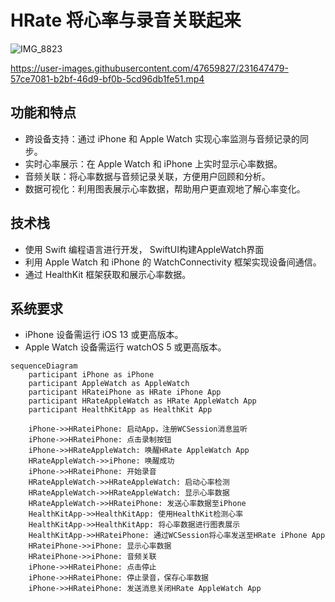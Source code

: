 # HRate 将心率与录音关联起来
  

 ![IMG_8823](https://github.com/LiuKaoji/HRate/assets/47659827/2403973f-6eec-44a8-98c1-0a621ea32549)

  https://user-images.githubusercontent.com/47659827/231647479-57ce7081-b2bf-46d9-bf0b-5cd96db1fe51.mp4


## 功能和特点
- 跨设备支持：通过 iPhone 和 Apple Watch 实现心率监测与音频记录的同步。
- 实时心率展示：在 Apple Watch 和 iPhone 上实时显示心率数据。
- 音频关联：将心率数据与音频记录关联，方便用户回顾和分析。
- 数据可视化：利用图表展示心率数据，帮助用户更直观地了解心率变化。

## 技术栈
- 使用 Swift 编程语言进行开发， SwiftUI构建AppleWatch界面
- 利用 Apple Watch 和 iPhone 的 WatchConnectivity 框架实现设备间通信。
- 通过 HealthKit 框架获取和展示心率数据。

## 系统要求
- iPhone 设备需运行 iOS 13 或更高版本。
- Apple Watch 设备需运行 watchOS 5 或更高版本。


```mermaid
sequenceDiagram
    participant iPhone as iPhone
    participant AppleWatch as AppleWatch
    participant HRateiPhone as HRate iPhone App
    participant HRateAppleWatch as HRate AppleWatch App
    participant HealthKitApp as HealthKit App
    
    iPhone->>HRateiPhone: 启动App，注册WCSession消息监听
    iPhone->>HRateiPhone: 点击录制按钮
    iPhone->>HRateAppleWatch: 唤醒HRate AppleWatch App
    HRateAppleWatch->>iPhone: 唤醒成功
    iPhone->>HRateiPhone: 开始录音
    HRateAppleWatch->>HRateAppleWatch: 启动心率检测
    HRateAppleWatch->>HRateAppleWatch: 显示心率数据
    HRateAppleWatch->>HRateiPhone: 发送心率数据至iPhone
    HealthKitApp->>HealthKitApp: 使用HealthKit检测心率
    HealthKitApp->>HealthKitApp: 将心率数据进行图表展示
    HealthKitApp->>HRateiPhone: 通过WCSession将心率发送至HRate iPhone App
    HRateiPhone->>iPhone: 显示心率数据
    HRateiPhone->>iPhone: 音频关联
    iPhone->>HRateiPhone: 点击停止
    iPhone->>HRateiPhone: 停止录音，保存心率数据
    iPhone->>HRateiPhone: 发送消息关闭HRate AppleWatch App
```
  



